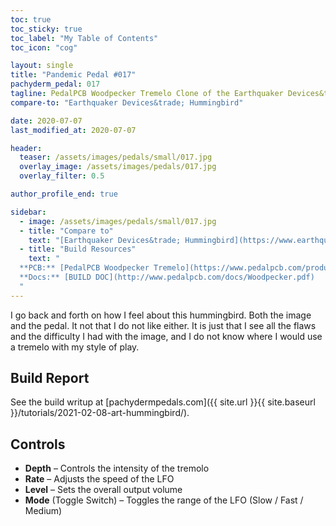 ```yaml
---
toc: true
toc_sticky: true
toc_label: "My Table of Contents"
toc_icon: "cog"

layout: single
title: "Pandemic Pedal #017"
pachyderm_pedal: 017
tagline: PedalPCB Woodpecker Tremelo Clone of the Earthquaker Devices&trade; Hummingbird
compare-to: "Earthquaker Devices&trade; Hummingbird"

date: 2020-07-07
last_modified_at: 2020-07-07

header:
  teaser: /assets/images/pedals/small/017.jpg
  overlay_image: /assets/images/pedals/017.jpg
  overlay_filter: 0.5

author_profile_end: true

sidebar:
  - image: /assets/images/pedals/small/017.jpg
  - title: "Compare to"
    text: "[Earthquaker Devices&trade; Hummingbird](https://www.earthquakerdevices.com/hummingbird)"
  - title: "Build Resources"
    text: "
  **PCB:** [PedalPCB Woodpecker Tremelo](https://www.pedalpcb.com/product/woodpecker/)<br>
  **Docs:** [BUILD DOC](http://www.pedalpcb.com/docs/Woodpecker.pdf)
  "
---
```


I go back and forth on how I feel about this hummingbird. Both the image and the pedal. It not that I do not like either. It is just that I see all the flaws and the difficulty I had with the image, and I do not know where I would use a tremelo with my style of play.

## Build Report

See the build writup at [pachydermpedals.com]({{ site.url }}{{ site.baseurl }}/tutorials/2021-02-08-art-hummingbird/).

## Controls

* **Depth** – Controls the intensity of the tremolo
* **Rate** – Adjusts the speed of the LFO
* **Level** – Sets the overall output volume
* **Mode** (Toggle Switch) – Toggles the range of the LFO (Slow / Fast / Medium)
